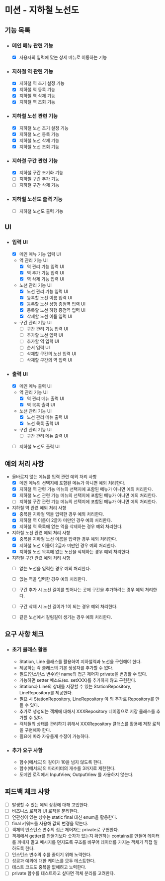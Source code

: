 # 미션 - 지하철 노선도

## 기능 목록

- ### 메인 메뉴 관련 기능
    - [x] 사용자의 입력에 맞는 상세 메뉴로 이동하는 기능 

- ### 지하철 역 관련 기능
    - [x] 지하철 역 초기 설정 기능
    - [x] 지하철 역 등록 기능
    - [x] 지하철 역 삭제 기능
    - [x] 지하철 역 조회 기능

- ### 지하철 노선 관련 기능
    - [x] 지하철 노선 초기 설정 기능
    - [x] 지하철 노선 등록 기능
    - [x] 지하철 노선 삭제 기능
    - [x] 지하철 노선 조회 기능

- ### 지하철 구간 관련 기능
    - [x] 지하철 구간 초기화 기능
    - [ ] 지하철 구간 추가 기능
    - [ ] 지하철 구간 삭제 기능

- ### 지하철 노선도 출력 기능
    - [ ] 지하철 노선도 출력 기능


## UI

- ### 입력 UI
    - [x] 메인 매뉴 기능 입력 UI
    - 역 관리 기능 UI
      - [x] 역 관리 기능 입력 UI
      - [x] 역 추가 기능 입력 UI
      - [x] 역 삭제 기능 입력 UI
    - 노선 관리 기능 UI
      - [x] 노선 관리 기능 입력 UI
      - [x] 등록할 노선 이름 입력 UI
      - [x] 등록할 노선 상행 종점역 입력 UI
      - [x] 등록할 노선 하행 종점역 입력 UI
      - [x] 삭제할 노선 이름 입력 UI
    - 구간 관리 기능 UI
      - [ ] 구간 관리 기능 입력 UI
      - [ ] 추가할 노선 입력 UI
      - [ ] 추가할 역 입력 UI
      - [ ] 순서 입력 UI
      - [ ] 삭제할 구간의 노선 입력 UI
      - [ ] 삭제할 구간의 역 입력 UI

- ### 출력 UI
    - [x] 메인 메뉴 출력 UI
    - 역 관리 기능 UI
      - [x] 역 관리 메뉴 출력 UI
      - [x] 역 목록 출력 UI
    - 노선 관리 기능 UI
      - [x] 노선 관리 메뉴 출력 UI
      - [x] 노선 목록 출력 UI
    - 구간 관리 기능 UI
      - [ ] 구간 관리 메뉴 출력 UI
    - [ ] 지하철 노선도 출력 UI


## 예외 처리 사항

- 올바르지 않는 메뉴를 입력 관련 예외 처리 사항
    - [x] 메인 메뉴의 선택지에 포함된 메뉴가 아니면 예외 처리한다.
    - [x] 지하철 역 관련 기능 메뉴의 선택지에 포함된 메뉴가 아니면 예외 처리한다.
    - [x] 지하철 노선 관련 기능 메뉴의 선택지에 포함된 메뉴가 아니면 예외 처리한다.
    - [ ] 지하철 구간 관련 기능 메뉴의 선택지에 포함된 메뉴가 아니면 예외 처리한다.

- 지하철 역 관련 예외 처리 사항
    - [x] 중복된 지하철 역을 입력한 경우 예외 처리한다.
    - [x] 지하철 역 이름이 2글자 미만인 경우 예외 처리한다.
    - [x] 지하철 역 목록에 없는 역을 삭제하는 경우 예외 처리한다.

- 지하철 노선 관련 예외 처리 사항
    - [x] 중복된 지하철 노선 이름을 입력한 경우 예외 처리한다.
    - [x] 지하철 노선 이름이 2글자 미만인 경우 예외 처리한다.
    - [x] 지하철 노선 목록에 없는 노선을 삭제하는 경우 예외 처리한다.

- 지하철 구간 관련 예외 처리 사항
    - [ ] 없는 노선을 입력한 경우 예외 처리한다.
    - [ ] 없는 역을 입력한 경우 예외 처리한다.
    - [ ] 구간 추가 시 노선 길이를 벗어나는 곳에 구간을 추가하려는 경우 예외 처리한다.
    - [ ] 구간 삭제 시 노선 길이가 1이 되는 경우 예외 처리한다.
    - [ ] 같은 노선에서 갈림길이 생기는 경우 예외 처리한다.


## 요구 사항 체크

  - ### 초기 클래스 활용
    - Station, Line 클래스를 활용하여 지하철역과 노선을 구현해야 한다.
    - 제공하는 각 클래스의 기본 생성자를 추가할 수 없다.
    - 필드(인스턴스 변수)인 name의 접근 제어자 private을 변경할 수 없다.
    - 가능하면 setter 메소드(ex. setXXX)를 추가하지 않고 구현한다.
    - Station과 Line의 상태를 저장할 수 있는 StationRepository, LineRepository를 제공한다.
    - 필요 시 StationRepository, LineRepository 이 외 추가로 Repository를 만들 수 있다.
    - 추가로 생성되는 객체에 대해서 XXXRepository 네이밍으로 저장 클래스를 추가할 수 있다.
    - 객체들의 상태를 관리하기 위해서 XXXRepository 클래스를 활용해 저장 로직을 구현해야 한다.
    - 필요에 따라 자유롭게 수정이 가능하다.

- ### 추가 요구 사항
    - 함수(메서드)의 길이가 10을 넘지 않도록 한다.
    - 함수(메서드)의 파라미터의 개수를 3까지로 제한한다.
    - 도메인 로직에서 InputView, OutputView 를 사용하지 않는다.


## 피드백 체크 사항
- [ ] 발생할 수 있는 예외 상황에 대해 고민한다.
- [ ] 비즈니스 로직과 UI 로직을 분리한다.
- [ ] 연관성이 있는 상수는 static final 대신 enum을 활용한다.
- [ ] final 키워드를 사용해 값의 변경을 막는다.
- [ ] 객체의 인스턴스 변수의 접근 제어자는 private로 구현한다.
- [ ] 객체에서 getter를 만들기보다 숫자가 있는지 확인하는 contains를 만들어 데이터를 꺼내지 말고 메시지를 던지도록 구조를 바꾸어 데이터를 가지는 객체가 직접 일하도록 한다.
- [ ] 인스턴스 변수의 수를 줄이기 위해 노력한다.
- [ ] 성공과 예외에 대한 케이스를 모두 테스트한다.
- [ ] 테스트 코드도 중복을 없애려고 노력한다.
- [ ] private 함수를 테스트하고 싶다면 객체 분리를 고려한다.
